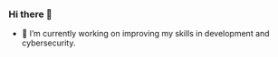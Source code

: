 ### Hi there 👋




- 🔭 I’m currently working on improving my skills in development and cybersecurity.

